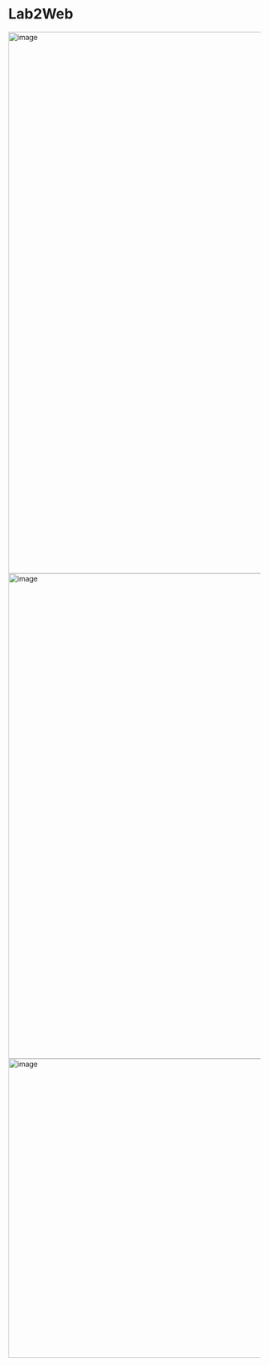 # Lab2Web
<img width="1920" height="1080" alt="image" src="https://github.com/user-attachments/assets/75b3fc6f-8e1f-4e9e-803e-d6d812a158a5" />
<img width="1238" height="968" alt="image" src="https://github.com/user-attachments/assets/99cdc942-c1db-4748-b10d-a9844e70a4a9" />
<img width="735" height="597" alt="image" src="https://github.com/user-attachments/assets/de5c0dd9-afdd-42ef-a4d8-5d66398d587e" />
